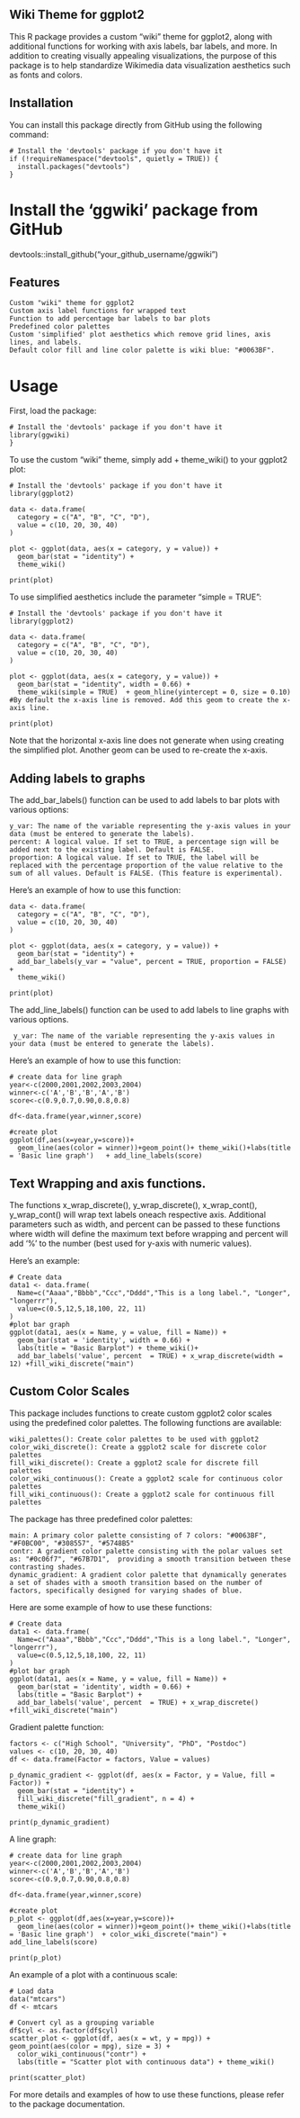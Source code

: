 ## Wiki Theme for ggplot2

This R package provides a custom “wiki” theme for ggplot2, along with
additional functions for working with axis labels, bar labels, and more.
In addition to creating visually appealing visualizations, the purpose of this package is to 
help standardize Wikimedia data visualization aesthetics such as fonts and colors.

## Installation

You can install this package directly from GitHub using the following
command:

    # Install the 'devtools' package if you don't have it
    if (!requireNamespace("devtools", quietly = TRUE)) {
      install.packages("devtools")
    }

# Install the ‘ggwiki’ package from GitHub

devtools::install\_github(“your\_github\_username/ggwiki”)

## Features

    Custom "wiki" theme for ggplot2
    Custom axis label functions for wrapped text
    Function to add percentage bar labels to bar plots
    Predefined color palettes
    Custom 'simplified' plot aesthetics which remove grid lines, axis lines, and labels.
    Default color fill and line color palette is wiki blue: "#0063BF".

# Usage

First, load the package:

    # Install the 'devtools' package if you don't have it
    library(ggwiki)
    }

To use the custom “wiki” theme, simply add + theme\_wiki() to your
ggplot2 plot:

    # Install the 'devtools' package if you don't have it
    library(ggplot2)

    data <- data.frame(
      category = c("A", "B", "C", "D"),
      value = c(10, 20, 30, 40)
    )

    plot <- ggplot(data, aes(x = category, y = value)) +
      geom_bar(stat = "identity") +
      theme_wiki()

    print(plot)

To use simplified aesthetics include the parameter “simple = TRUE”:

    # Install the 'devtools' package if you don't have it
    library(ggplot2)

    data <- data.frame(
      category = c("A", "B", "C", "D"),
      value = c(10, 20, 30, 40)
    )

    plot <- ggplot(data, aes(x = category, y = value)) +
      geom_bar(stat = "identity", width = 0.66) +
      theme_wiki(simple = TRUE)  + geom_hline(yintercept = 0, size = 0.10) #By default the x-axis line is removed. Add this geom to create the x-axis line.

    print(plot)
    
Note that the horizontal x-axis line does not generate when using creating the simplified plot. Another geom can be used to re-create the x-axis.

## Adding labels to graphs

The add\_bar\_labels() function can be used to add labels to bar plots
with various options:

    y_var: The name of the variable representing the y-axis values in your data (must be entered to generate the labels).
    percent: A logical value. If set to TRUE, a percentage sign will be added next to the existing label. Default is FALSE.
    proportion: A logical value. If set to TRUE, the label will be replaced with the percentage proportion of the value relative to the sum of all values. Default is FALSE. (This feature is experimental).

Here’s an example of how to use this function:

    data <- data.frame(
      category = c("A", "B", "C", "D"),
      value = c(10, 20, 30, 40)
    )

    plot <- ggplot(data, aes(x = category, y = value)) +
      geom_bar(stat = "identity") +
      add_bar_labels(y_var = "value", percent = TRUE, proportion = FALSE) +
      theme_wiki()

    print(plot)

The add\_line\_labels() function can be used to add labels to line
graphs with various options.

     y_var: The name of the variable representing the y-axis values in your data (must be entered to generate the labels).  

Here’s an example of how to use this function:

    # create data for line graph
    year<-c(2000,2001,2002,2003,2004)
    winner<-c('A','B','B','A','B')
    score<-c(0.9,0.7,0.90,0.8,0.8)

    df<-data.frame(year,winner,score)

    #create plot
    ggplot(df,aes(x=year,y=score))+
      geom_line(aes(color = winner))+geom_point()+ theme_wiki()+labs(title = 'Basic line graph')   + add_line_labels(score)

## Text Wrapping and axis functions.

The functions x\_wrap\_discrete(), y\_wrap\_discrete(),
x\_wrap\_cont(), y\_wrap\_cont() will wrap text labels oneach
respective axis. Additional parameters such as width, and percent can be
passed to these functions where width will define the maximum text
before wrapping and percent will add ‘%’ to the number (best used for
y-axis with numeric values).

Here’s an example:

    # Create data
    data1 <- data.frame(
      Name=c("Aaaa","Bbbb","Ccc","Dddd","This is a long label.", "Longer", "longerrr"),  
      value=c(0.5,12,5,18,100, 22, 11)
    )
    #plot bar graph
    ggplot(data1, aes(x = Name, y = value, fill = Name)) + 
      geom_bar(stat = 'identity', width = 0.66) +
      labs(title = "Basic Barplot") + theme_wiki()+
      add_bar_labels('value', percent  = TRUE) + x_wrap_discrete(width = 12) +fill_wiki_discrete("main")

## Custom Color Scales

This package includes functions to create custom ggplot2 color scales
using the predefined color palettes. The following functions are
available:

    wiki_palettes(): Create color palettes to be used with ggplot2
    color_wiki_discrete(): Create a ggplot2 scale for discrete color palettes
    fill_wiki_discrete(): Create a ggplot2 scale for discrete fill palettes
    color_wiki_continuous(): Create a ggplot2 scale for continuous color palettes
    fill_wiki_continuous(): Create a ggplot2 scale for continuous fill palettes

The package has three predefined color palettes:

    main: A primary color palette consisting of 7 colors: "#0063BF", "#F0BC00", "#308557", "#5748B5" 
    contr: A gradient color palette consisting with the polar values set as: "#0c06f7", "#67B7D1",  providing a smooth transition between these contrasting shades.
    dynamic_gradient: A gradient color palette that dynamically generates a set of shades with a smooth transition based on the number of factors, specifically designed for varying shades of blue.

Here are some example of how to use these functions:

    # Create data
    data1 <- data.frame(
      Name=c("Aaaa","Bbbb","Ccc","Dddd","This is a long label.", "Longer", "longerrr"),  
      value=c(0.5,12,5,18,100, 22, 11)
    )
    #plot bar graph
    ggplot(data1, aes(x = Name, y = value, fill = Name)) + 
      geom_bar(stat = 'identity', width = 0.66) +
      labs(title = "Basic Barplot") +
      add_bar_labels('value', percent  = TRUE) + x_wrap_discrete() +fill_wiki_discrete("main")

Gradient palette function:

    factors <- c("High School", "University", "PhD", "Postdoc")
    values <- c(10, 20, 30, 40)
    df <- data.frame(Factor = factors, Value = values)

    p_dynamic_gradient <- ggplot(df, aes(x = Factor, y = Value, fill = Factor)) +
      geom_bar(stat = "identity") +
      fill_wiki_discrete("fill_gradient", n = 4) +
      theme_wiki()

    print(p_dynamic_gradient)

A line graph:

    # create data for line graph
    year<-c(2000,2001,2002,2003,2004)
    winner<-c('A','B','B','A','B')
    score<-c(0.9,0.7,0.90,0.8,0.8)

    df<-data.frame(year,winner,score)

    #create plot
    p_plot <- ggplot(df,aes(x=year,y=score))+
      geom_line(aes(color = winner))+geom_point()+ theme_wiki()+labs(title = 'Basic line graph')  + color_wiki_discrete("main") + add_line_labels(score)

    print(p_plot)

An example of a plot with a continuous scale:

    # Load data
    data("mtcars")
    df <- mtcars

    # Convert cyl as a grouping variable
    df$cyl <- as.factor(df$cyl)
    scatter_plot <- ggplot(df, aes(x = wt, y = mpg)) + geom_point(aes(color = mpg), size = 3) +
      color_wiki_continuous("contr") +
      labs(title = "Scatter plot with continuous data") + theme_wiki() 

    print(scatter_plot) 

For more details and examples of how to use these functions, please refer to the package documentation.
